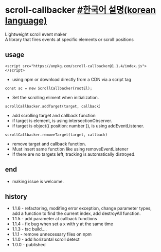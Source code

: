 # scroll-callbacker [#한국어 설명(korean language)](https://dororodoroddo.blogspot.com/)
Lightweight scroll event maker<br>
A library that fires events at specific elements or scroll positions

## usage
```
<script src="https://unpkg.com/scroll-callbacker@1.1.4/index.js"></script>
```
* using npm or download directly from a CDN via a script tag

```
const sc = new ScrollCallbacker(rootEl);
```
* Set the scrolling eliment when initialization.

```
scrollCallbacker.addTarget(target, callback)
```
* add scrolling target and callback function
* if target is element, is using intersectionObserver.
* if target is object({ position: number }), is using addEventListener.

```
scrollCallbacker.removeTarget(target, callback)
```
* remove target and callback function.
* Must insert same function like using removeEventListener
* If there are no targets left, tracking is automatically distroyed.

## end
* making issue is welcome.


## history
* 1.1.6 - refactoring, modifing error exception, change parameter types, add a function to find the current index, add destroyAll function.
* 1.1.5 - add parameter at callback functions
* 1.1.4 - fix bug when set a x with y at the same time
* 1.1.3 - tsc build....
* 1.1.1 - remove unnecessary files on npm
* 1.1.0 - add horizontal scroll detect
* 1.0.0 - published
